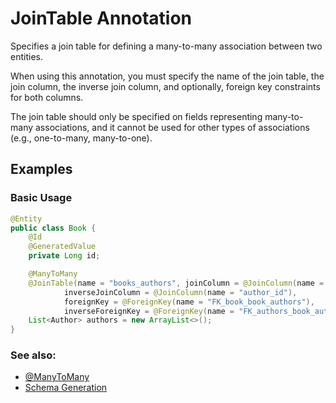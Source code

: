 # JoinTable Annotation

Specifies a join table for defining a many-to-many association between two entities.

When using this annotation, you must specify the name of the join table, the join column, the inverse join column, and optionally, foreign key constraints for both columns.

The join table should only be specified on fields representing many-to-many associations, and it cannot be used for other types of associations (e.g., one-to-many, many-to-one).

## Examples
### Basic Usage
```java
@Entity
public class Book {
    @Id
    @GeneratedValue
    private Long id;

    @ManyToMany
    @JoinTable(name = "books_authors", joinColumn = @JoinColumn(name = "book_id"),
            inverseJoinColumn = @JoinColumn(name = "author_id"),
            foreignKey = @ForeignKey(name = "FK_book_book_authors"),
            inverseForeignKey = @ForeignKey(name = "FK_authors_book_authors"))
    List<Author> authors = new ArrayList<>();
}
```

### See also:
- [@ManyToMany](ManyToMany.md)
- [Schema Generation](../SchemaGeneration.md)